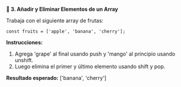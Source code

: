 <strong>🍎 3. Añadir y Eliminar Elementos de un Array</strong>

Trabaja con el siguiente array de frutas:
```
const fruits = ['apple', 'banana', 'cherry'];
```

<strong>Instrucciones:</strong>  
1. Agrega 'grape' al final usando push y 'mango' al principio usando unshift.
2. Luego elimina el primer y último elemento usando shift y pop.

<strong>Resultado esperado:</strong> ['banana', 'cherry']